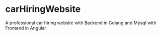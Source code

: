 # carHiringWebsite
A professional car hiring website with Backend in Golang and Mysql with Frontend in Angular
